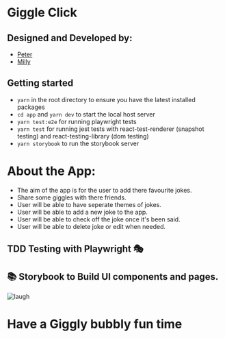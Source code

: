 # Giggle Click

## Designed and Developed by:

- [Peter](https://github.com/PJSalter)
- [Milly](https://github.com/millipede-cpu)

## Getting started

- `yarn` in the root directory to ensure you have the latest installed packages
- `cd app` and `yarn dev` to start the local host server
- `yarn test:e2e` for running playwright tests
- `yarn test` for running jest tests with react-test-renderer (snapshot testing) and react-testing-library (dom testing)
- `yarn storybook` to run the storybook server

# About the App:

- The aim of the app is for the user to add there favourite jokes.
- Share some giggles with there friends.
- User will be able to have seperate themes of jokes.
- User will be able to add a new joke to the app.
- User will be able to check off the joke once it's been said.
- User will be able to delete joke or edit when needed.

## TDD Testing with Playwright 🎭

## 📚 Storybook to Build UI components and pages.

![laugh](https://user-images.githubusercontent.com/45575016/190519190-7bfc56a5-c0fa-4687-bdba-14f2c605cb3a.gif)

# Have a Giggly bubbly fun time
